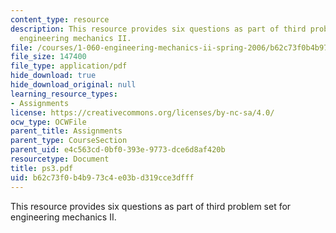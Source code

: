 ```yaml
---
content_type: resource
description: This resource provides six questions as part of third problem set for
  engineering mechanics II.
file: /courses/1-060-engineering-mechanics-ii-spring-2006/b62c73f0b4b973c4e03bd319cce3dfff_ps3.pdf
file_size: 147400
file_type: application/pdf
hide_download: true
hide_download_original: null
learning_resource_types:
- Assignments
license: https://creativecommons.org/licenses/by-nc-sa/4.0/
ocw_type: OCWFile
parent_title: Assignments
parent_type: CourseSection
parent_uid: e4c563cd-0bf0-393e-9773-dce6d8af420b
resourcetype: Document
title: ps3.pdf
uid: b62c73f0-b4b9-73c4-e03b-d319cce3dfff
---
```

This resource provides six questions as part of third problem set for engineering mechanics II.